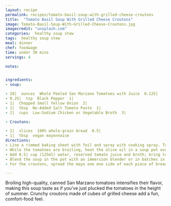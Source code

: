 ```yaml
---
layout: recipe
permalink: recipes/tomato-basil-soup-with-grilled-cheese-croutons
title:  "Tomato Basil Soup With Grilled Cheese Croutons"
image: Tomato-Basil-Soup-With-Grilled-Cheese-Croutons.jpg
imagecredit: "unsplash.com"
categories:  healthy soup stew
tags:  healthy soup stew
meal: dinner
chef: foodwage
time: under 30 mins
servings: 4

notes:


ingredients:
- soup:

- 28|  ounces  Whole Peeled San Marzano Tomatoes with Juice  0.125|
- 0.25|  tsp  Black Pepper  1|
- 1|  Chopped Small Yellow Onion  2|
- 1|  tbsp  No-Added Salt Tomato Paste  1|
- 2|  cups  Low-Sodium Chicken or Vegetable Broth  3|

- Croutons:

- 2|  slices  100% whole-grain bread  0.5|
- 1|  tbsp  vegan mayonnaise
directions:
- Line a rimmed baking sheet with foil and spray with cooking spray. Tear the tomatoes in half with your fingers, letting the juices drip back into the can. Set the juices aside. Arrange the tomatoes on the baking sheet and sprinkle with the salt and pepper. Place the pan on a rack 6 inches (15cm) below the broiling element. Broil the tomatoes, rotating the pan once, until the tomatoes are a blackened in places, about 10 minutes.
- While the tomatoes are broiling, heat the olive oil in a soup pot over medium heat. Add the onion and thyme and sauté until onions are tender, 5 minutes. Reduce heat to medium-low. Add the tomato paste and flour and cook, stirring constantly, for 1 minute.
- Add 0.5| cup (125ml) water, reserved tomato juice and broth; bring to a simmer. When the tomatoes are ready, add them to the pot, scraping up any browned bits. Reduce heat to low and cook, uncovered, for 20 minutes.
- Blend the soup in the pot with an immersion blender or in batches in a blender with the lid slightly ajar to allow steam to escape. Stir in the basil and keep warm over low heat.
- For the croutons, spread the mayo one one side of each piece of bread and place 2 slices mayo side-down on a cutting board. Spread evenly with the cheese and place remaining bread slices mayo side-up on top to make 2 sandwiches. Heat a large, non-stick pan over medium heat. Add the sandwiches, reduce heat to medium-low, and cook until the cheese melts and the bread is golden brown, about 4 minutes per side. Cut the sandwiches into 1-inch squares. Serve the soup with the grilled cheese squares sprinkled on top.

---
```


Broiling high-quality, canned San Marzano tomatoes intensifies their flavor, making this soup taste as if you’ve just plucked the tomatoes in the height of summer. Crunchy croutons made of cubes of grilled cheese add a fun, comfort-food feel.